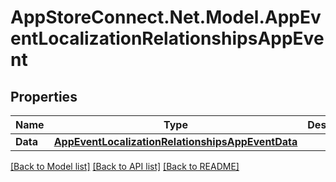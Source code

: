 # AppStoreConnect.Net.Model.AppEventLocalizationRelationshipsAppEvent

## Properties

Name | Type | Description | Notes
------------ | ------------- | ------------- | -------------
**Data** | [**AppEventLocalizationRelationshipsAppEventData**](AppEventLocalizationRelationshipsAppEventData.md) |  | [optional] 

[[Back to Model list]](../README.md#documentation-for-models) [[Back to API list]](../README.md#documentation-for-api-endpoints) [[Back to README]](../README.md)

